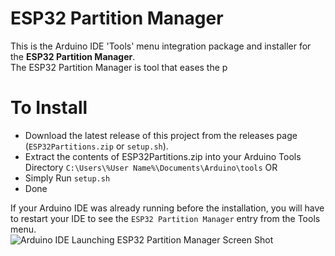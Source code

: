 # ESP32 Partition Manager
This is the Arduino IDE 'Tools' menu integration package and installer for the **ESP32 Partition Manager**.  
The ESP32 Partition Manager is tool that eases the p

# To Install  

- Download the latest release of this project from the releases page (`ESP32Partitions.zip` or `setup.sh`).
- Extract the contents of ESP32Partitions.zip into your Arduino Tools Directory `C:\Users\%User Name%\Documents\Arduino\tools` OR
- Simply Run `setup.sh`
- Done

If your Arduino IDE was already running before the installation, you will have to restart your IDE to see the `ESP32 Partition Manager` entry from the Tools menu.  
![Arduino IDE Launching ESP32 Partition Manager Screen Shot](https://raw.githubusercontent.com/francis94c/esp-partition-gui/master/images/arduino_ide.png)  
